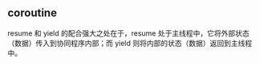 ## coroutine

resume 和 yield 的配合强大之处在于，resume 处于主线程中，它将外部状态（数据）传入到协同程序内部；而 yield 则将内部的状态（数据）返回到主线程中。

